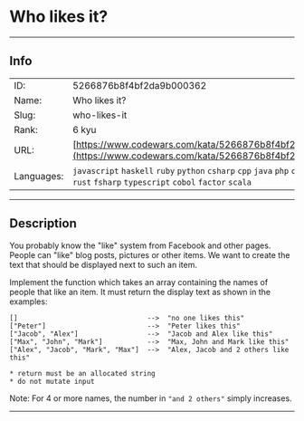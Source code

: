 # Who likes it?

---
## Info

|            |                                      |
|:-----------|:-------------------------------------|
| ID:        | 5266876b8f4bf2da9b000362                              |
| Name:      | Who likes it?                            |
| Slug:      | who-likes-it                            |
| Rank:      | 6 kyu                       |
| URL:       | [https://www.codewars.com/kata/5266876b8f4bf2da9b000362](https://www.codewars.com/kata/5266876b8f4bf2da9b000362)                 |
| Languages: |  `javascript`  `haskell`  `ruby`  `python`  `csharp`  `cpp`  `java`  `php`  `c`  `julia`  `prolog`  `rust`  `fsharp`  `typescript`  `cobol`  `factor`  `scala`  |

---
## Description

You probably know the "like" system from Facebook and other pages. People can "like" blog posts, pictures or other items. We want to create the text that should be displayed next to such an item.

Implement the function which takes an array containing the names of people that like an item. It must return the display text as shown in the examples:

```
[]                                -->  "no one likes this"
["Peter"]                         -->  "Peter likes this"
["Jacob", "Alex"]                 -->  "Jacob and Alex like this"
["Max", "John", "Mark"]           -->  "Max, John and Mark like this"
["Alex", "Jacob", "Mark", "Max"]  -->  "Alex, Jacob and 2 others like this"
```


```if:c
* return must be an allocated string
* do not mutate input
```

Note: For 4 or more names, the number in `"and 2 others"` simply increases.


---
